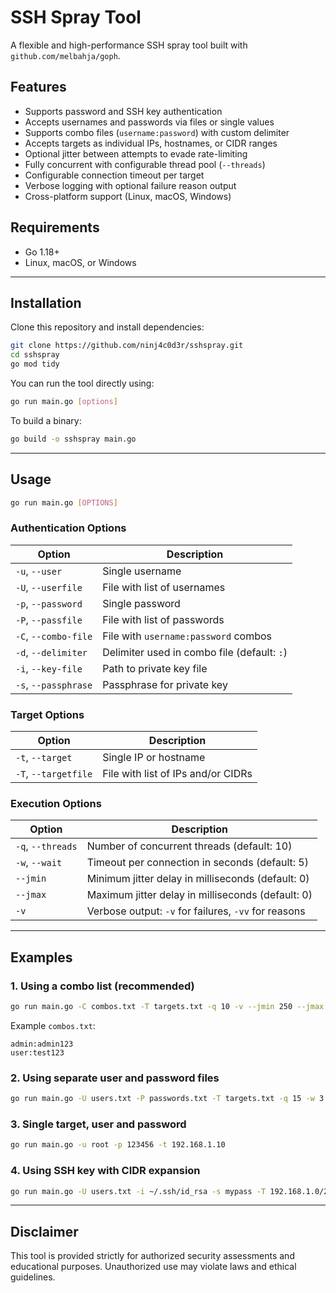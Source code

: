 # SSH Spray Tool

A flexible and high-performance SSH spray tool built with `github.com/melbahja/goph`.

## Features

- Supports password and SSH key authentication
- Accepts usernames and passwords via files or single values
- Supports combo files (`username:password`) with custom delimiter
- Accepts targets as individual IPs, hostnames, or CIDR ranges
- Optional jitter between attempts to evade rate-limiting
- Fully concurrent with configurable thread pool (`--threads`)
- Configurable connection timeout per target
- Verbose logging with optional failure reason output
- Cross-platform support (Linux, macOS, Windows)

## Requirements

- Go 1.18+
- Linux, macOS, or Windows

---

## Installation

Clone this repository and install dependencies:

```bash
git clone https://github.com/ninj4c0d3r/sshspray.git
cd sshspray
go mod tidy
```

You can run the tool directly using:

```bash
go run main.go [options]
```

To build a binary:

```bash
go build -o sshspray main.go
```

---

## Usage

```bash
go run main.go [OPTIONS]
```

### Authentication Options

| Option                   | Description                                       |
|--------------------------|---------------------------------------------------|
| `-u`, `--user`           | Single username                                   |
| `-U`, `--userfile`       | File with list of usernames                       |
| `-p`, `--password`       | Single password                                   |
| `-P`, `--passfile`       | File with list of passwords                       |
| `-C`, `--combo-file`     | File with `username:password` combos              |
| `-d`, `--delimiter`      | Delimiter used in combo file (default: `:`)      |
| `-i`, `--key-file`       | Path to private key file                          |
| `-s`, `--passphrase`     | Passphrase for private key                        |

### Target Options

| Option                   | Description                                       |
|--------------------------|---------------------------------------------------|
| `-t`, `--target`         | Single IP or hostname                             |
| `-T`, `--targetfile`     | File with list of IPs and/or CIDRs                |

### Execution Options

| Option                   | Description                                       |
|--------------------------|---------------------------------------------------|
| `-q`, `--threads`        | Number of concurrent threads (default: 10)       |
| `-w`, `--wait`           | Timeout per connection in seconds (default: 5)   |
| `--jmin`                 | Minimum jitter delay in milliseconds (default: 0)  |
| `--jmax`                 | Maximum jitter delay in milliseconds (default: 0)  |
| `-v`                     | Verbose output: `-v` for failures, `-vv` for reasons |

---

## Examples

### 1. Using a combo list (recommended)

```bash
go run main.go -C combos.txt -T targets.txt -q 10 -v --jmin 250 --jmax 1000
```

Example `combos.txt`:

```
admin:admin123
user:test123
```

### 2. Using separate user and password files

```bash
go run main.go -U users.txt -P passwords.txt -T targets.txt -q 15 -w 3
```

### 3. Single target, user and password

```bash
go run main.go -u root -p 123456 -t 192.168.1.10
```

### 4. Using SSH key with CIDR expansion

```bash
go run main.go -U users.txt -i ~/.ssh/id_rsa -s mypass -T 192.168.1.0/28
```

---
## Disclaimer

This tool is provided strictly for authorized security assessments and educational purposes. Unauthorized use may violate laws and ethical guidelines.
